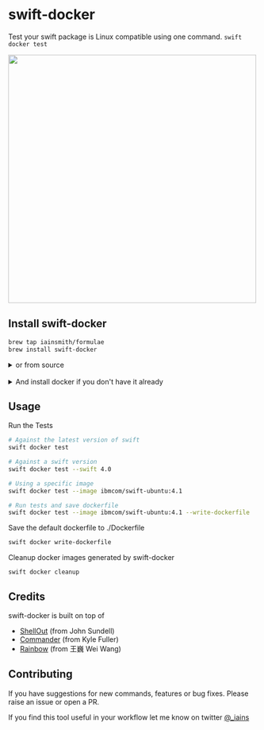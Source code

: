 # swift-docker

Test your swift package is Linux compatible using one command. `swift docker test`

<img src="https://s3.eu-west-2.amazonaws.com/iainpublicgifs/swift-docker-small.gif" width="500">

## Install swift-docker
```sh
brew tap iainsmith/formulae
brew install swift-docker
```
<details>
<summary>
or from source
</summary>
<pre>
> git clone https://github.com/iainsmith/swift-docker.git
> cd swift-docker
> swift build -c release -Xswiftc -static-stdlib
# copy the binary to somewhere in your path. 
> cp ./.build/x86_64-apple-macosx10.10/release/swift-docker ~/bin
</pre>
</details>
</br>

<details>
<summary>
And install docker if you don't have it already
</summary>

* Download the [Docker Mac App](https://www.docker.com/docker-mac).
* Alternatively install via homebrew `brew install docker`
</details>

## Usage

Run the Tests

```sh
# Against the latest version of swift
swift docker test

# Against a swift version
swift docker test --swift 4.0

# Using a specific image
swift docker test --image ibmcom/swift-ubuntu:4.1

# Run tests and save dockerfile
swift docker test --image ibmcom/swift-ubuntu:4.1 --write-dockerfile  
```

Save the default dockerfile to ./Dockerfile

```sh
swift docker write-dockerfile
```

Cleanup docker images generated by swift-docker

```
swift docker cleanup
```

## Credits

swift-docker is built on top of

* [ShellOut](https://github.com/JohnSundell/ShellOut) (from John Sundell)
* [Commander](https://github.com/kylef/commander) (from Kyle Fuller)
* [Rainbow](https://github.com/onevcat/Rainbow) (from 王巍 Wei Wang)

## Contributing

If you have suggestions for new commands, features or bug fixes. Please raise an issue or open a PR. 

If you find this tool useful in your workflow let me know on twitter [@_iains]()

